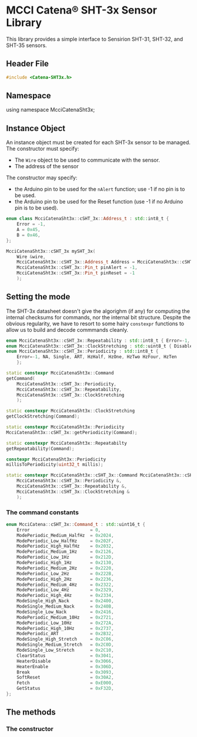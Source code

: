 # MCCI Catena&reg; SHT-3x Sensor Library

This library provides a simple interface to Sensirion SHT-31, SHT-32, and SHT-35 sensors.

## Header File

```c++
#include <Catena-SHT3x.h>
```

## Namespace

using namespace McciCatenaSht3x;

## Instance Object

An instance object must be created for each SHT-3x sensor to be managed. The constructor must specify:

- The `Wire` object to be used to communicate with the sensor.
- The address of the sensor

The constructor may specify:

- the Arduino pin to be used for the `nAlert` function; use -1 if no pin is to be used.
- the Arduino pin to be used for the Reset function (use -1 if no Arduino pin is to be used).

```c++
enum class McciCatenaSht3x::cSHT_3x::Address_t : std::int8_t {
    Error = -1,
    A = 0x45,
    B = 0x46,
};

McciCatenaSht3x::cSHT_3x mySHT_3x(
    Wire &wire,
    McciCatenaSht3x::cSHT_3x::Address_t Address = McciCatenaSht3x::cSHT_3x::Address_t::A,
    McciCatenaSht3x::cSHT_3x::Pin_t pinAlert = -1,
    McciCatenaSht3x::cSHT_3x::Pin_t pinReset = -1
    );
```

## Setting the mode

The SHT-3x datasheet doesn't give the algorighm (if any) for computing the internal checksums for commands, nor the internal bit structure. Despite the obvious regularity, we have to resort to some hairy `constexpr` functions to allow us to build and decode commmands cleanly.

```c++
enum McciCatenaSht3x::cSHT_3x::Repeatability : std::int8_t { Error=-1, NA, Low, Medium, High };
enum McciCatenaSht3x::cSHT_3x::ClockStretching : std::uint8_t { Disabled, Enabled };
enum McciCatenaSht3x::cSHT_3x::Periodicity : std::int8_t {
    Error=-1, NA, Single, ART, HzHalf, HzOne, HzTwo HzFour, HzTen
    };

static constexpr McciCatenaSht3x::Command
getCommand(
    McciCatenaSht3x::cSHT_3x::Periodicity,
    McciCatenaSht3x::cSHT_3x::Repeatability,
    McciCatenaSht3x::cSHT_3x::ClockStretching
    );

static constexpr McciCatenaSht3x::ClockStretching
getClockStretching(Command);

static constexpr McciCatenaSht3x::Periodicity
McciCatenaSht3x::cSHT_3x::getPeriodicity(Command);

static constexpr McciCatenaSht3x::Repeatabilty
getRepeatability(Command);

constexpr McciCatenaSht3x::Periodicity
millisToPeriodicity(uint32_t millis);

static constexpr McciCatenaSht3x::cSHT_3x::Command McciCatenaSht3x::cSHT_3x::getCommand(
    McciCatenaSht3x::cSHT_3x::Periodicity &,
    McciCatenaSht3x::cSHT_3x::Repeatability &,
    McciCatenaSht3x::cSHT_3x::ClockStretching &
    );
```

### The command constants

```c++
enum McciCatena::cSHT_3x::Command_t : std::uint16_t {
    Error                       = 0,
    ModePeriodic_Medium_HalfHz  = 0x2024,
    ModePeriodic_Low_HalfHz     = 0x202F,
    ModePeriodic_High_HalfHz    = 0x2032,
    ModePeriodic_Medium_1Hz     = 0x2126,
    ModePeriodic_Low_1Hz        = 0x212D,
    ModePeriodic_High_1Hz       = 0x2130,
    ModePeriodic_Medium_2Hz     = 0x2220,
    ModePeriodic_Low_2Hz        = 0x222B,
    ModePeriodic_High_2Hz       = 0x2236,
    ModePeriodic_Medium_4Hz     = 0x2322,
    ModePeriodic_Low_4Hz        = 0x2329,
    ModePeriodic_High_4Hz       = 0x2334,
    ModeSingle_High_Nack        = 0x2400,
    ModeSingle_Medium_Nack      = 0x240B,
    ModeSingle_Low_Nack         = 0x2416,
    ModePeriodic_Medium_10Hz    = 0x2721,
    ModePeriodic_Low_10Hz       = 0x272A,
    ModePeriodic_High_10Hz      = 0x2737,
    ModePeriodic_ART            = 0x2B32,
    ModeSingle_High_Stretch     = 0x2C06,
    ModeSingle_Medium_Stretch   = 0x2C0D,
    ModeSingle_Low_Stretch      = 0x2C10,
    ClearStatus                 = 0x3041,
    HeaterDisable               = 0x3066,
    HeaterEnable                = 0x306D,
    Break                       = 0x3093,
    SoftReset                   = 0x30A2,
    Fetch                       = 0xE000,
    GetStatus                   = 0xF32D,
};
```

## The methods

### The constructor

